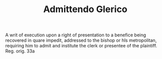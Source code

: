 ---
title: Admittendo Glerico
permalink: "/definitions/admittendo-glerico.html"
body: A writ of execution upon a right of presentation to a benefice being recovered
  in quare impedit, addressed to the bishop or hls metropolitan, requiring him to
  admit and institute the clerk or presentee of the plaintiff. Reg. orig. 33a
published_at: '2018-07-07'
layout: post
---